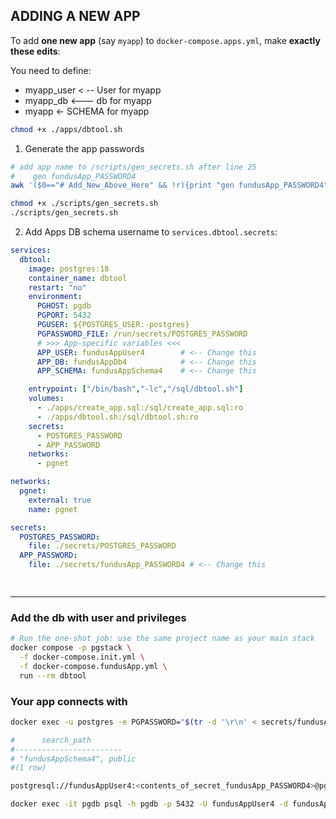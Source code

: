 
## ADDING A NEW APP
 To add **one new app** (say `myapp`) to `docker-compose.apps.yml`, make **exactly these edits**:

You need to define:
- myapp_user < -- User for myapp
- myapp_db <--- db for myapp
- myapp <- SCHEMA for myapp


```bash
chmod +x ./apps/dbtool.sh
```

1. Generate the app passwords

```bash
# add app name to /scripts/gen_secrets.sh after line 25 
#    gen fundusApp_PASSWORD4
awk '($0=="# Add_New_Above_Here" && !r){print "gen fundusApp_PASSWORD4"} {print} $0=="# Add_New_Above_Here"{r=1}' ./scripts/gen_secrets.sh > ./scripts/.gen_secrets.sh.tmp && mv ./scripts/.gen_secrets.sh.tmp ./scripts/gen_secrets.sh

chmod +x ./scripts/gen_secrets.sh
./scripts/gen_secrets.sh

```

2. Add Apps DB schema username to `services.dbtool.secrets`:

```yaml
services:
  dbtool:
    image: postgres:18
    container_name: dbtool
    restart: "no"
    environment:
      PGHOST: pgdb
      PGPORT: 5432
      PGUSER: ${POSTGRES_USER:-postgres}
      PGPASSWORD_FILE: /run/secrets/POSTGRES_PASSWORD
      # >>> App-specific variables <<<
      APP_USER: fundusAppUser4        # <-- Change this
      APP_DB: fundusAppDb4            # <-- Change this
      APP_SCHEMA: fundusAppSchema4    # <-- Change this

    entrypoint: ["/bin/bash","-lc","/sql/dbtool.sh"]
    volumes:
      - ./apps/create_app.sql:/sql/create_app.sql:ro
      - ./apps/dbtool.sh:/sql/dbtool.sh:ro
    secrets:
      - POSTGRES_PASSWORD
      - APP_PASSWORD       
    networks:
      - pgnet

networks:
  pgnet:
    external: true
    name: pgnet

secrets:
  POSTGRES_PASSWORD:
    file: ./secrets/POSTGRES_PASSWORD
  APP_PASSWORD:
    file: ./secrets/fundusApp_PASSWORD4 # <-- Change this

 
```

---

### Add the db with user and privileges

```bash
# Run the one-shot job: use the same project name as your main stack
docker compose -p pgstack \
  -f docker-compose.init.yml \
  -f docker-compose.fundusApp.yml \
  run --rm dbtool
```

### Your app connects with

```bash
docker exec -u postgres -e PGPASSWORD="$(tr -d '\r\n' < secrets/fundusApp_PASSWORD4)"  pgdb psql -h pgdb -U fundusAppUser4 -d fundusAppDb4 -c "SHOW search_path;"

#      search_path       
#------------------------
# "fundusAppSchema4", public
#(1 row)

postgresql://fundusAppUser4:<contents_of_secret_fundusApp_PASSWORD4>@pgdb:5432/fundusAppDb4?search_path=fundusAppSchema4

docker exec -it pgdb psql -h pgdb -p 5432 -U fundusAppUser4 -d fundusAppDb4 -v ON_ERROR_STOP=1 -c 'SHOW search_path;'

```